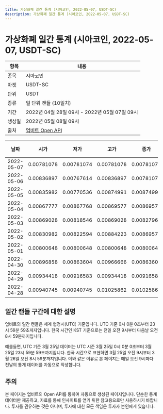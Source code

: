 ```yaml
---
title: 가상화폐 일간 통계 (시아코인, 2022-05-07, USDT-SC)
description: 가상화폐 일간 통계 (시아코인, 2022-05-07, USDT-SC)
---
```



가상화폐 일간 통계 (시아코인, 2022-05-07, USDT-SC)
===

|항목|내용|
|--|--|
|종목|시아코인|
|마켓|USDT-SC|
|단위|USDT|
|종류|일 단위 캔들 (10일치)|
|기간|2022년 04월 28일 09시 - 2022년 05월 07일 09시|
|생성일|2022년 05월 08일 09시|
|출처|[업비트 Open API](https://docs.upbit.com)|


|날짜|시가|저가|고가|종가|비고|
|--|--|--|--|--|--|
|2022-05-07|0.00781078|0.00781074|0.00781078|0.00781078|    |
|2022-05-06|0.00836897|0.00767614|0.00836897|0.00781074|    |
|2022-05-05|0.00835982|0.00770536|0.00874991|0.00874991|    |
|2022-05-04|0.00867777|0.00867768|0.00869577|0.00869577|    |
|2022-05-03|0.00869028|0.00818546|0.00869028|0.00827962|    |
|2022-05-02|0.00830982|0.00822594|0.00884223|0.00869577|    |
|2022-05-01|0.00800648|0.00800648|0.00800648|0.00800648|    |
|2022-04-30|0.00896858|0.00863604|0.00966666|0.00863604|    |
|2022-04-29|0.00934418|0.00916583|0.00934418|0.00916583|    |
|2022-04-28|0.00940745|0.00940745|0.01025862|0.01025862|    |


일간 캔들 구간에 대한 설명
---


업비트의 일간 캔들은 세계 협정시(UTC) 기준입니다. 
UTC 기준 0시 0분 0초부터 23시 59분 59초까지입니다. 
한국 시간인 KST 기준으로는 전일 오전 9시부터 다음날 오전 8시 59분까지입니다. 


예를들면, UTC 기준 3월 25일 데이터는 UTC 시준 3월 25일 0시 0분 0초부터 3월 25일 23시 59분 59초까지입니다. 
한국 시간으로 표현하면 3월 25일 오전 9시부터 3월 26일 오전 8시 59분까지입니다. 
이와 같은 이유로 본 페이지는 매일 오전 9시마다 전날의 통계 데이터를 자동으로 작성합니다. 


주의
---


본 페이지는 업비트의 Open API를 통하여 자동으로 생성된 페이지입니다. 
단순한 통계 데이터만 제공하고, 자료를 통해 인사이트를 얻기 위한 참고용으로만 사용하시기 바랍니다. 
투자를 권유하는 것은 아니며, 투자에 대한 모든 책임은 투자자 본인에게 있습니다. 
